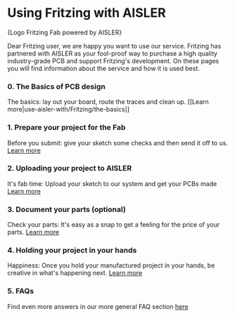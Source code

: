 <!-- --- title: Using Fritzing with AISLER -->
# Using Fritzing with AISLER

{Logo Fritzing Fab powered by AISLER}

Dear Fritzing user, we are happy you want to use our service. Fritzing has partnered with AISLER as your fool-proof way to purchase a high quality industry-grade PCB and support Fritzing's development. On these pages you will find information about the service and how it is used best.

### 0. The Basics of PCB design ###
The basics: lay out your board, route the traces and clean up. [[Learn more|use-aisler-with/Fritzing/the-basics]]

### 1. Prepare your project for the Fab ###
Before you submit: give your sketch some checks and then send it off to us. [Learn more](Fritzing/Prepare-your-project-for-the-Fab)

### 2. Uploading your project to AISLER ###
It's fab time: Upload your sketch to our system and get your PCBs made [Learn more](Fritzing/Upload-your-project-to-AISLER)

### 3. Document your parts (optional) ###
Check your parts: It's easy as a snap to get a feeling for the price of your parts. [Learn more](Fritzing/document-parts-in-aisler)

### 4. Holding your project in your hands ###
Happiness: Once you hold your manufactured project in your hands, be creative in what's happening next. [Learn more](Fritzing/Holding-your-project-in-your-hands)

### 5. FAQs ###
Find even more answers in our more general FAQ section [here](../faqs)

